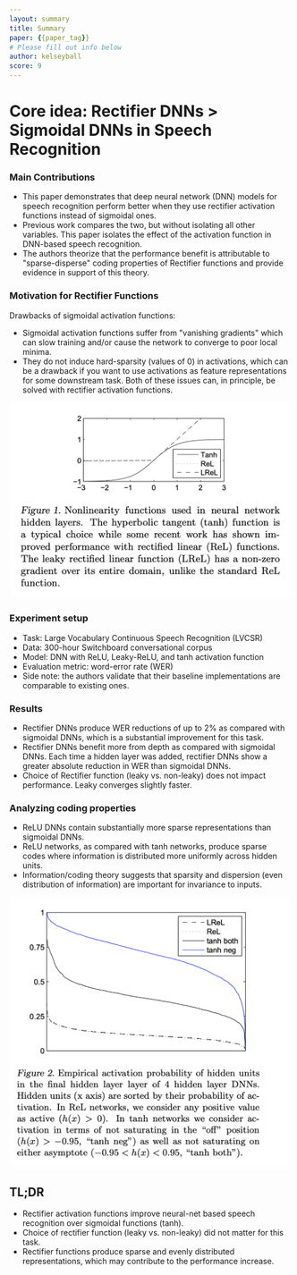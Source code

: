 ```yaml
---
layout: summary
title: Summary
paper: {{paper_tag}}
# Please fill out info below
author: kelseyball
score: 9
---
```


# Core idea: Rectifier DNNs > Sigmoidal DNNs in Speech Recognition

### Main Contributions
- This paper demonstrates that deep neural network (DNN) models for speech recognition perform better when they use rectifier activation functions instead of sigmoidal ones.
- Previous work compares the two, but without isolating all other variables. This paper isolates the effect of the activation function in DNN-based speech recognition.
- The authors theorize that the performance benefit is attributable to "sparse-disperse" coding properties of Rectifier functions and provide evidence in support of this theory.

### Motivation for Rectifier Functions
Drawbacks of sigmoidal activation functions:
- Sigmoidal activation functions suffer from "vanishing gradients" which can slow training and/or cause the network to converge to poor local minima.
- They do not induce hard-sparsity (values of 0) in activations, which can be a drawback if you want to use activations as feature representations for some downstream task.
Both of these issues can, in principle, be solved with rectifier activation functions.

<img width="500px" src="maas2013rectifier_1a.png"/>

### Experiment setup
- Task: Large Vocabulary Continuous Speech Recognition (LVCSR)
- Data: 300-hour Switchboard conversational corpus
- Model: DNN with ReLU, Leaky-ReLU, and tanh activation function
- Evaluation metric: word-error rate (WER)
- Side note: the authors validate that their baseline implementations are comparable to existing ones.

### Results
- Rectifier DNNs produce WER reductions of up to 2% as compared with sigmoidal DNNs, which is a substantial improvement for this task.
- Rectifier DNNs benefit more from depth as compared with sigmoidal DNNs. Each time a hidden layer was added, rectifier DNNs show a greater absolute reduction in WER than sigmoidal DNNs.
- Choice of Rectifier function (leaky vs. non-leaky) does not impact performance. Leaky converges slightly faster.

### Analyzing coding properties
- ReLU DNNs contain substantially more sparse representations than sigmoidal DNNs.
- ReLU networks, as compared with tanh networks, produce sparse codes where information is distributed more uniformly across hidden units.
- Information/coding theory suggests that sparsity and dispersion (even distribution of information) are important for invariance to inputs.

<img width="500px" src="maas2013rectifier_1b.png"/>

## TL;DR
* Rectifier activation functions improve neural-net based speech recognition over sigmoidal functions (tanh).
* Choice of rectifier function (leaky vs. non-leaky) did not matter for this task.
* Rectifier functions produce sparse and evenly distributed representations, which may contribute to the performance increase.
